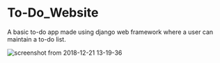# To-Do_Website
A basic to-do app made using django web framework where a user can maintain a to-do list.

![screenshot from 2018-12-21 13-19-36](https://user-images.githubusercontent.com/29855009/50331205-e413ae00-0523-11e9-93f9-e63c2b78ef7c.png)
